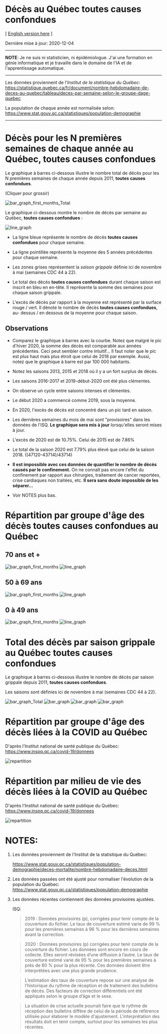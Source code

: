 # Décès au Québec **toutes causes confondues**
[ [English version here](README_english.md) ]

Dernière mise à jour: 2020-12-04

---

**NOTE**: Je ne suis ni statisticien, ni épidémiologue. J'ai une formation en génie informatique et je travaille
dans le domaine de l'IA et de l'apprentissage automatique.

---

Les données proviennent de l'*Institut de la statistique du Québec*:
  https://statistique.quebec.ca/fr/document/nombre-hebdomadaire-de-deces-au-quebec/tableau/deces-par-semaine-selon-le-groupe-dage-quebec

La population de chaque année est normalisée selon:
  https://www.stat.gouv.qc.ca/statistiques/population-demographie

---

# Décès pour les N premières semaines de chaque année au Québec, **toutes causes confondues**

Le graphique à barres ci-dessous illustre le nombre total de décès pour les N premières semaines de chaque année depuis
2011, **toutes causes confondues**.

(Cliquer pour grossir)


![bar_graph_first_months_Total](images/bar_graph_first_months_Total_(2011-2020).png)

Le graphique ci-dessous montre le nombre de décès par semaine au Québec,
**toutes causes confondues** :

![line_graph](images/line_graph_Total_(2010-2020).png)

- La ligne bleue représente le nombre de décès **toutes causes confondues** pour chaque semaine.

- La ligne pointillée représente la moyenne des 5 années précédentes pour chaque semaine.
  
- Les zones grises représentent la *saison grippale* définie ici de novembre à
  mai (semaines CDC 44 à 22).

- Le total des décès **toutes causes confondues** durant chaque saison est inscrit en bleu
  en en-tête. Il représente la somme des semaines pour chaque saison grippale.

- L'excès de décès par rapport à la moyenne est
  représenté par la surface rouge / vert. Il dénote le nombre de décès **toutes causes confondues**, 
  au- dessus / en dessous de la moyenne pour chaque saison.


## Observations

- Comparez le graphique à barres avec la courbe. Notez que malgré le pic d'hiver 2020, la somme des décès est comparable
aux années précédentes. Ceci peut sembler contre intuitif... Il faut noter que le pic est plus haut mais plus étroit que
celui de 2018 par exemple. Aussi, notez que le graphique à barre est par 100 000 habitants.

- Notez les saisons 2013, 2015 et 2018 où il y a un fort surplus de décès.

- Les saisons 2016-2017 et 2019-début-2020 ont été plus clémentes.

- On observe un cycle entre saisons intenses et clémentes.

- Le début 2020 a commencé comme 2019, sous la moyenne. 

- En 2020, l'excès de décès est concentré dans un pic tard en saison. 

- Les dernières semaines du mois de mai sont "provisoires" dans les données de l'ISQ. **Le
  graphique sera mis à jour** lorsqu'elles seront mises à jour.  
  
- L'excès de 2020 est de 10.75%.  Celui de 2015 est de 7.86%

- Le total de la saison 2020 est 7.79% plus élevé que celui de la saison 2018. ((47120-43714)/43714)

- **Il est impossible avec ces données de quantifier le nombre de décès causés par le confinement.**
  On ne connaît pas encore l'effet du confinement par rapport aux chirurgies,
  traitement de cancer reportées, crise cardiaques non traitées, etc. **Il sera
  sans doute impossible de les séparer...** 
  
- Voir NOTES plus bas.
 

# Répartition par groupe d'âge des décès **toutes causes confondues** au Québec

## 70 ans et +
![bar_graph_first_months](images/bar_graph_first_months_70_ans_et_plus_(2011-2020).png)
![line_graph](images/line_graph_70_ans_et_plus_(2010-2020).png)

## 50 à 69 ans
![bar_graph_first_months](images/bar_graph_first_months_50-69_ans_(2011-2020).png)
![line_graph](images/line_graph_50-69_ans_(2010-2020).png)

## 0 à 49 ans
![bar_graph_first_months](images/bar_graph_first_months_0-49_ans_(2011-2020).png)
![line_graph](images/line_graph_0-49_ans_(2010-2020).png)




# Total des décès par saison grippale au Québec **toutes causes confondues**

Le graphique à barres ci-dessous illustre le nombre de décès par saison grippale depuis 2011, **toutes causes confondues**.

Les saisons sont définies ici de novembre à mai (semaines CDC 44 à 22).


![bar_graph_Total](images/bar_graph_Total_(2011-2020).png)
![bar_graph](images/bar_graph_70_ans_et_plus_(2011-2020).png)
![bar_graph](images/bar_graph_50-69_ans_(2011-2020).png)
![bar_graph](images/bar_graph_0-49_ans_(2011-2020).png)


# Répartition par groupe d'âge des décès **liées à la COVID** au Québec

D'après l'Institut national de santé publique du Québec: https://www.inspq.qc.ca/covid-19/donnees

![repartition](images/repartition_groupe_age.png)


# Répartition par milieu de vie des décès **liées à la COVID** au Québec

D'après l'Institut national de santé publique du Québec: https://www.inspq.qc.ca/covid-19/donnees

![repartition](images/repartition.png)


# NOTES:
1) Les données proviennent de l'Institut de la statistique du Québec:
   
   https://www.stat.gouv.qc.ca/statistiques/population-demographie/deces-mortalite/nombre-hebdomadaire-deces.html

2) Les données passées ont été ajusté pour normaliser l'évolution de la population du Québec:
   https://www.stat.gouv.qc.ca/statistiques/population-demographie

3) Les données récentes contiennent des données provisoires ajustées. 
   
   ISQ:

   > 2019 : Données provisoires (p), corrigées pour tenir compte de la
   > couverture du fichier. Le taux de couverture estimé varie de 99 % pour les
   > premières semaines à 96 % pour les dernières semaines avant la correction.

   > 2020 : Données provisoires (p) corrigées pour tenir compte de la couverture
   > du fichier. Les données sont encore en cours de collecte. Elles seront
   > révisées d’une diffusion à l’autre. Le taux de couverture estimé varie de
   > 95 % pour les premières semaines à près de 80 % pour la plus récente. Ces
   > données doivent être interprétées avec une plus grande prudence.

   > L’estimation des taux de couverture repose sur une analyse de l’historique
   > du rythme de réception et de traitement des bulletins de décès. Des
   > facteurs de correction différentiels ont été appliqués selon le groupe
   > d’âge et le sexe.

   > La situation de crise actuelle pourrait faire que le rythme de réception
   > des bulletins diffère de celui de la période de référence utilisée pour
   > élaborer le modèle d'ajustement. L'interprétation des résultats doit en
   > tenir compte, surtout pour les semaines les plus récentes.






